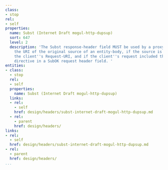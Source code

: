 ```yaml
---
class:
- stop
rel:
- self
properties:
  name: Subst (Internet Draft mogul-http-dupsup)
  sort: 647
  level: 2
  description: 'The Subst response-header field MUST be used by a proxy to supply
    the URI of the original source of an entity-body, if the source is different from
    the client''s Request-URI, and if the client''s request included the "inform"
    directive in a SubOK request header field. '
entities:
- class:
  - stop
  rel:
  - self
  properties:
    name: Subst (Internet Draft mogul-http-dupsup)
  links:
  - rel:
    - self
    href: design/headers/subst-internet-draft-mogul-http-dupsup.md
  - rel:
    - parent
    href: design/headers/
links:
- rel:
  - self
  href: design/headers/subst-internet-draft-mogul-http-dupsup.md
- rel:
  - parent
  href: design/headers/
...
```

